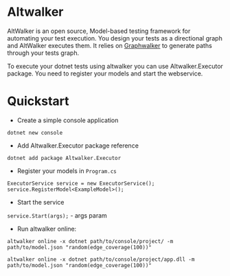 # Altwalker 

AltWalker is an open source, Model-based testing framework for automating your test execution. You design your tests as a directional graph and AltWalker executes them. It relies on [Graphwalker](http://graphwalker.github.io/) to generate paths through your tests graph.

To execute your dotnet tests using altwalker you can use Altwalker.Executor package. You need to register your models and start the webservice.

# Quickstart

* Create a simple console application

`dotnet new console`

* Add Altwalker.Executor  package reference

`dotnet add package Altwalker.Executor`

* Register your models in `Program.cs`

`ExecutorService service = new ExecutorService();`  
`service.RegisterModel<ExampleModel>();`

* Start the service 

`service.Start(args);` - args param

* Run altwalker online:

`altwalker online -x dotnet path/to/console/project/ -m path/to/model.json "random(edge_coverage(100))"`

`altwalker online -x dotnet path/to/console/project/app.dll -m path/to/model.json "random(edge_coverage(100))"`
